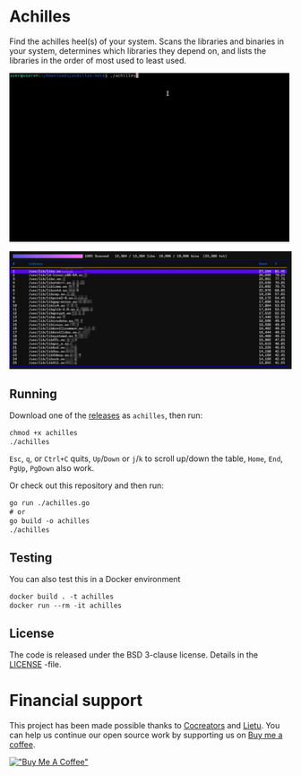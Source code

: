 # Achilles

Find the achilles heel(s) of your system. Scans the libraries and binaries in your system,
determines which libraries they depend on, and lists the libraries in the order of most used to
least used.

![Demo](./achilles.gif)

![Example](./achilles.png)

## Running

Download one of the [releases](https://github.com/cocreators-ee/achilles/releases) as `achilles`,
then run:

```shell
chmod +x achilles
./achilles
```

`Esc`, `q`, or `Ctrl+C` quits, `Up`/`Down` or `j`/`k` to scroll up/down the table, `Home`, `End`,
`PgUp`, `PgDown` also work.

Or check out this repository and then run:

```shell
go run ./achilles.go
# or
go build -o achilles
./achilles
```

## Testing

You can also test this in a Docker environment

```shell
docker build . -t achilles
docker run --rm -it achilles
```

## License

The code is released under the BSD 3-clause license. Details in the [LICENSE](./LICENSE) -file.

# Financial support

This project has been made possible thanks to [Cocreators](https://cocreators.ee) and
[Lietu](https://lietu.net). You can help us continue our open source work by supporting us on
[Buy me a coffee](https://www.buymeacoffee.com/cocreators).

[!["Buy Me A Coffee"](https://www.buymeacoffee.com/assets/img/custom_images/orange_img.png)](https://www.buymeacoffee.com/cocreators)

